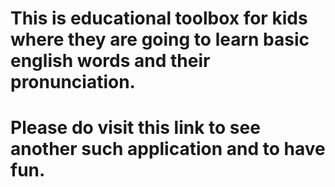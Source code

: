 # This is educational toolbox for kids where they are going to learn basic english words and their pronunciation.

# Please do visit this link to see another such application and to have fun.

